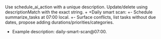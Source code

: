  Use schedule_ai_action with a unique description. Update/delete using descriptionMatch with the exact string.
+
+Daily smart scan:
+- Schedule summarize_tasks at 07:00 local.
+- Surface conflicts, list tasks without due dates, propose adding durations/priorities/categories.
- Example description: daily-smart-scan@07:00.